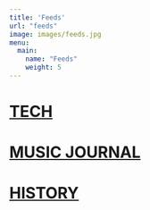 ```yaml
---
title: 'Feeds'
url: "feeds"
image: images/feeds.jpg
menu:
  main:
    name: "Feeds"
    weight: 5
---
```




# [TECH](/tech/index.xml)

# [MUSIC JOURNAL](/music/journal/index.xml)

# [HISTORY](/history/index.xml)
